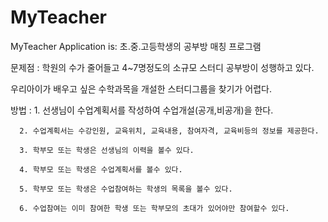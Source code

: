 # MyTeacher
MyTeacher Application is: 초.중.고등학생의 공부방 매칭 프로그램 

문제점 : 학원의 수가 줄어들고 4~7명정도의 소규모 스터디 공부방이 성행하고 있다.

우리아이가 배우고 싶은 수학과목을 개설한 스터디그룹을 찾기가 어렵다.

방법 : 
	  1. 선생님이 수업계획서를 작성하여 수업개설(공개,비공개)을 한다.

	  2. 수업계획서는 수강인원, 교육위치, 교육내용, 참여자격, 교육비등의 정보를 제공한다.
	  
	  3. 학부모 또는 학생은 선생님의 이력을 볼수 있다.
	  
	  4. 학부모 또는 학생은 수업계획서를 볼수 있다.
	  
	  5. 학부모 또는 학생은 수업참여하는 학생의 목록을 볼수 있다.
	  
	  6. 수업참여는 이미 참여한 학생 또는 학부모의 초대가 있어야만 참여할수 있다.
	  

